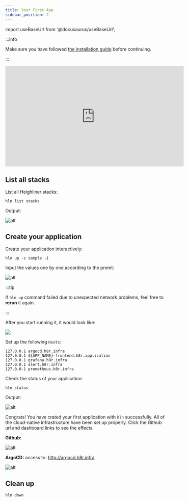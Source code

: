 ```yaml
---
title: Your First App
sidebar_position: 2
---
```


import useBaseUrl from '@docusaurus/useBaseUrl';

:::info

Make sure you have followed [the installation guide](/docs/getting_started/installation) before continuing.

:::

<iframe width="560" height="315" src="https://www.youtube.com/embed/eHcGZYJEqfk" title="YouTube video player" frameBorder="0" allow="accelerometer; autoplay; clipboard-write; encrypted-media; gyroscope; picture-in-picture" allowFullScreen></iframe>

## List all stacks

List all Heighliner stacks:

```shell
hln list stacks
```

Output:

![alt](/img/docs/getting-started/stacks-list.png)

## Create your application

Create your application interactively:

```shell
hln up -s sample -i
```

Input the values one by one according to the promt:

![alt](/img/docs/interactive-prompt.png)

:::tip

If `hln up` command failed due to unexpected network problems, feel free to **rerun** it again.

:::

After you start running it, it would look like:

<div
  style={{
    maxWidth: 1000,
    height: 'auto',
    marginBottom: 30,
    marginTop: 30,
  }}
>
<img src={useBaseUrl('/img/docs/dagger_output.png')} />
</div>

Set up the following `Hosts`:

```shell
127.0.0.1 argocd.h8r.infra
127.0.0.1 ${APP_NAME}-frontend.h8r.application
127.0.0.1 grafana.h8r.infra
127.0.0.1 alert.h8r.infra
127.0.0.1 prometheus.h8r.infra
```

Check the status of your application:

```shell
hln status
```

Output:

![alt](/img/docs/todo.jpg)

Congrats! You have crated your first application with `hln` successfully. All of the cloud-native infrastructure have been set up properly. Click the Github url and dashboard links to see the effects.

**Github:**

![alt](/img/docs/github-repos.png)

**ArgoCD:**
access to: http://argocd.h8r.infra

![alt](/img/docs/getting-started/argocd.png)

## Clean up

```shell
hln down
```
